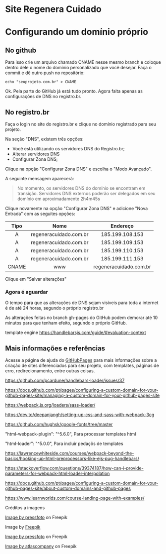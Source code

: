 # Site Regenera Cuidado

# Configurando um domínio próprio

## No github

Para isso crie um arquivo chamado CNAME nesse mesmo branch e coloque dentro dele 
o nome do domínio personalizado que você desejar. Faça o commit e dê outro push 
no repositório: 

```
echo "seuprojeto.com.br" > CNAME
```

Ok. Pela parte do GitHub já está tudo pronto. Agora falta apenas as configurações de DNS no registro.br.

## No registro.br

Faça o login no site do registro.br e clique no domínio registrado para seu projeto.

Na seção "DNS", existem três opções:

- Você está utilizando os servidores DNS do Registro.br;
- Alterar servidores DNS
- Configurar Zona DNS;

Clique na opção "Configurar Zona DNS" e escolha o "Modo Avançado".

A seguinte mensagem aparecerá:

> No momento, os servidores DNS do domínio se encontram em transição. Servidores DNS externos poderão ser delegados em seu domínio em aproximadamente 2h4m45s

Clique novamente na opção "Configurar Zona DNS" e adicione "Nova Entrada" com as seguites opções:

| Tipo | Nome | Endereço |
|:--:  |:--:  |:--:      |
| A    | regeneracuidado.com.br | 185.199.108.153 |
| A    | regeneracuidado.com.br | 185.199.109.153 |
| A    | regeneracuidado.com.br | 185.199.110.153 |
| A    | regeneracuidado.com.br | 185.199.111.153 |
| CNAME| www | regeneracuidado.com.br |

Clique em "Salvar alterações"

### Agora é aguardar

O tempo para que as alterações de DNS sejam visíveis para toda a internet é de até 24 horas, segundo o próprio registro.br

As alterações feitas no branch gh-pages do GitHub podem demorar até 10 minutos para que tenham efeito, segundo o próprio GitHub.

template engine 
https://handlebarsjs.com/guide/#evaluation-context

## Mais informações e referências

Acesse a página de ajuda do [GitHubPages](https://docs.github.com/pt/pages/configuring-a-custom-domain-for-your-github-pages-site/about-custom-domains-and-github-pages) para mais informações sobre a criação de sites diferenciados para seu projeto, com templates, páginas de erro, redirecionamento, entre outras coisas.

https://github.com/pcardune/handlebars-loader/issues/37

https://docs.github.com/pt/pages/configuring-a-custom-domain-for-your-github-pages-site/managing-a-custom-domain-for-your-github-pages-site

https://webpack.js.org/loaders/sass-loader/

https://dev.to/deepanjangh/setting-up-css-and-sass-with-webpack-3cg

https://github.com/hughsk/google-fonts/tree/master

"html-webpack-plugin": "^5.6.0",
Para processar templates html

"html-loader": "^5.0.0",
Para incluir pedaçõs de templates

https://lawrencewhiteside.com/courses/webpack-beyond-the-basics/hooking-up-html-preprocessors-like-ejs-pug-handlebars/

https://stackoverflow.com/questions/39374187/how-can-i-provide-parameters-for-webpack-html-loader-interpolation

https://docs.github.com/pt/pages/configuring-a-custom-domain-for-your-github-pages-site/about-custom-domains-and-github-pages

https://www.learnworlds.com/course-landing-page-with-examples/


Créditos a imagens

<a href="https://www.freepik.com/free-photo/young-doctor-supporting-his-patient_863047.htm#query=medical&position=30&from_view=keyword&track=sph&uuid=28c95e73-03a0-469d-b28b-a8caeaca0c95">Image by pressfoto</a> on Freepik

Image by <a href="https://www.freepik.com/free-photo/covid-recovery-center-female-doctor-holding-older-patient-s-hands_12367950.htm#query=medical&position=1&from_view=keyword&track=sph&uuid=28c95e73-03a0-469d-b28b-a8caeaca0c95">Freepik</a>

<a href="https://www.freepik.com/free-photo/hands-unrecognizable-female-doctor-writing-form-typing-laptop-keyboard_5839269.htm#query=medical&position=2&from_view=keyword&track=sph&uuid=28c95e73-03a0-469d-b28b-a8caeaca0c95">Image by pressfoto</a> on Freepik

<a href="https://www.freepik.com/free-photo/medicine-uniform-healthcare-medical-workers-day-concept_40312203.htm#fromView=search&page=1&position=5&uuid=c390bb3b-e329-48dc-a302-80f89cbc4fed">Image by atlascompany</a> on Freepik

